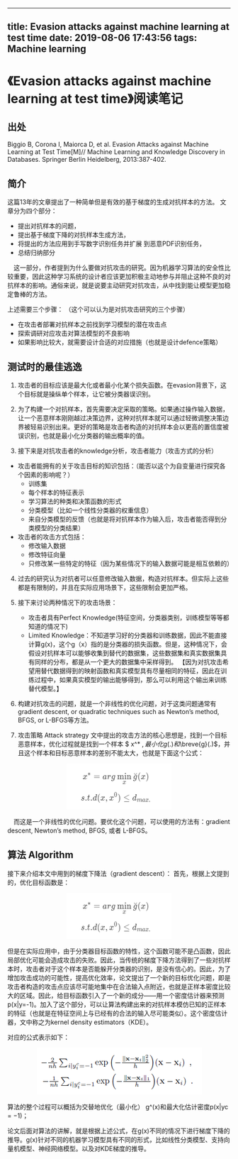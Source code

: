 
---
title: Evasion attacks against machine learning at test time
date: 2019-08-06 17:43:56
tags: Machine learning
---

# 《Evasion attacks against machine learning at test time》阅读笔记


## 出处
Biggio B, Corona I, Maiorca D, et al. Evasion Attacks against Machine Learning at Test Time[M]// Machine Learning and Knowledge Discovery in Databases. Springer Berlin Heidelberg, 2013:387-402.

## 简介

这篇13年的文章提出了一种简单但是有效的基于梯度的生成对抗样本的方法。 
文章分为四个部分：

- 提出对抗样本的问题，
- 提出基于梯度下降的对抗样本生成方法，
- 将提出的方法应用到手写数字识别任务并扩展 到恶意PDF识别任务，
- 总结归纳部分

&emsp;这一部分，作者提到为什么要做对抗攻击的研究。因为机器学习算法的安全性比较重要，因此这种学习系统的设计者应该更加积极主动地参与并阻止这种不良的对抗样本的影响。通俗来说，就是说要主动研究对抗攻击，从中找到能让模型更加稳定鲁棒的方法。

上述需要三个步骤： 
（这个可以认为是对抗攻击研究的三个步骤） 
- 在攻击者部署对抗样本之前找到学习模型的潜在攻击点 
- 探索调研对应攻击对算法模型的不良影响 
- 如果影响比较大，就需要设计合适的对应措施（也就是设计defence策略）
<!--more-->

## 测试时的最佳逃逸

1. 攻击者的目标应该是最大化或者最小化某个损失函数。在evasion背景下，这个目标就是操纵单个样本，让它被分类器误识别。

2. 为了构建一个对抗样本，首先需要决定采取的策略。如果通过操作输入数据，让一个恶意样本刚刚越过决策边界，这种对抗样本就可以通过轻微调整决策边界被轻易识别出来。更好的策略是攻击者构造的对抗样本会以更高的置信度被误识别，也就是最小化分类器的输出概率的值。

3. 接下来是对抗攻击者的knowledge分析，攻击者能力（攻击方式的分析）

- 攻击者能拥有的关于攻击目标的知识包括：（能否以这个为自变量进行探究各个因素的影响呢？） 
    - 训练集
    - 每个样本的特征表示
    - 学习算法的种类和决策函数的形式
    - 分类模型（比如一个线性分类器的权重信息）
    - 来自分类模型的反馈（也就是将对抗样本作为输入后，攻击者能否得到分类模型的分类结果）
- 攻击者的攻击方式包括： 
    - 修改输入数据
    - 修改特征向量
    - 只修改某一些特定的特征（因为某些情况下的输入数据可能是相互依赖的）
4. 过去的研究认为对抗者可以任意修改输入数据，构造对抗样本。但实际上这些都是有限制的，并且在实际应用场景下，这些限制会更加严格。

5. 接下来讨论两种情况下的攻击场景：

    - 攻击者具有Perfect Knowledge(特征空间，分类器类别，训练模型等等都知道的情况下)
    - Limited Knowledge：不知道学习好的分类器和训练数据，因此不能直接计算g(x)，这个g（x）指的是分类器的损失函数。但是，这种情况下，会假设对抗样本可以能够收集到替代的数据集，这些数据集和真实数据集具有同样的分布，都是从一个更大的数据集中采样得到。 
    【因为对抗攻击希望用替代数据得到的映射函数和真实模型具有尽量相同的特征，因此在训练过程中，如果真实模型的输出能够得到，那么可以利用这个输出来训练替代模型。】
6. 构建对抗攻击的问题，就是一个非线性的优化问题，对于这类问题通常有gradient descent, or quadratic techniques such as Newton’s method, BFGS, or L-BFGS等方法。
7. 攻击策略 Attack strategy
文中提出的攻击方法的核心思想是，找到一个目标恶意样本，优化过程就是找到一个样本 $ x^* $,最小化g(.) 和$\breve{g}(.)$，并且这个样本和目标恶意样本的差别不能太大，也就是下面这个公式：

<center>

![avatar](./reportEvasionAttacks/ea2.png)
</center>

&emsp;而这是一个非线性的优化问题。要优化这个问题，可以使用的方法有：gradient descent, Newton’s method, BFGS, 或者 L-BFGS。
## 算法 Algorithm
接下来介绍本文中用到的梯度下降法（gradient descent）： 
首先，根据上文提到的，优化目标函数是：

<center>

![avatar](./reportEvasionAttacks/ea2.png)
</center>

但是在实际应用中，由于分类器目标函数的特性，这个函数可能不是凸函数，因此局部优化可能会造成攻击的失败。因此，当传统的梯度下降方法得到了一些对抗样本时，攻击者对于这个样本是否能躲开分类器的识别，是没有信心的。因此，为了增加攻击成功的可能性，提高优化效率，论文提出了一个新的目标优化问题，即是攻击者构造的攻击点应该尽可能地集中在合法输入点附近，也就是正样本密度比较大的区域。因此，给目标函数引入了一个新的成分——用一个密度估计器来预测p(x|y=-1)。加入了这个部分，可以让算法构建出来的对抗样本模仿已知的正样本的特征（也就是在特征空间上与已经有的合法的输入尽可能类似）。这个密度估计器，文中称之为kernel density estimators（KDE）。

对应的公式表示如下： 
<center>

![avatar](./reportEvasionAttacks/ea1.png)
</center>


算法的整个过程可以概括为交替地优化（最小化） g^(x)和最大化估计密度p(x|yc = −1)；

论文后面对算法的讲解，就是根据上述公式，在g(x)不同的情况下进行梯度下降的推导。g(x)针对不同的机器学习模型具有不同的形式，比如线性分类模型、支持向量机模型、神经网络模型。以及对KDE梯度的推导。
